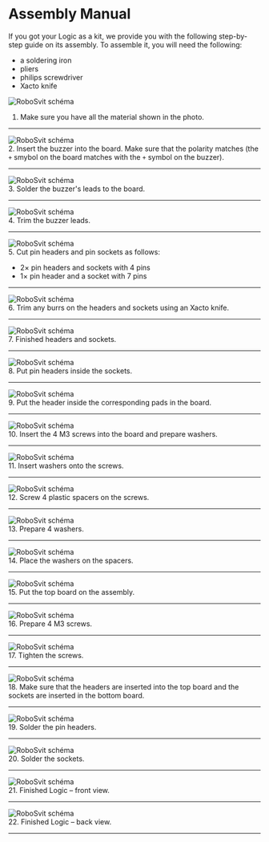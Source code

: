 # Assembly Manual

If you got your Logic as a kit, we provide you with the following step-by-step
guide on its assembly. To assemble it, you will need the following:

- a soldering iron
- pliers
- philips screwdriver
- Xacto knife

![RoboSvit schéma](assets/logic-02.jpg)<br>
1. Make sure you have all the material shown in the photo.
<hr>

![RoboSvit schéma](assets/logic-03.jpg)<br>
2. Insert the buzzer into the board. Make sure that the polarity matches (the
   `+` smybol on the board matches with the `+` symbol on the buzzer).
<hr>

![RoboSvit schéma](assets/logic-04.jpg)<br>
3. Solder the buzzer's leads to the board.
<hr>

![RoboSvit schéma](assets/logic-06.jpg)<br>
4. Trim the buzzer leads.
<hr>

![RoboSvit schéma](assets/logic-07.jpg)<br>
5. Cut pin headers and pin sockets as follows:

- 2× pin headers and sockets with 4 pins
- 1× pin header and a socket with 7 pins
<hr>

![RoboSvit schéma](assets/logic-10.jpg)<br>
6. Trim any burrs on the headers and sockets using an Xacto knife.
<hr>

![RoboSvit schéma](assets/logic-11.jpg)<br>
7. Finished headers and sockets.
<hr>

![RoboSvit schéma](assets/logic-13.jpg)<br>
8. Put pin headers inside the sockets.
<hr>

![RoboSvit schéma](assets/logic-14.jpg)<br>
9. Put the header inside the corresponding pads in the board.
<hr>

![RoboSvit schéma](assets/logic-16.jpg)<br>
10.  Insert the 4 M3 screws into the board and prepare washers.
<hr>

![RoboSvit schéma](assets/logic-17.jpg)<br>
11. Insert washers onto the screws.
<hr>

![RoboSvit schéma](assets/logic-19.jpg)<br>
12. Screw 4 plastic spacers on the screws.
<hr>

![RoboSvit schéma](assets/logic-20.jpg)<br>
13.  Prepare 4 washers.
<hr>

![RoboSvit schéma](assets/logic-22.jpg)<br>
14.  Place the washers on the spacers.
<hr>

![RoboSvit schéma](assets/logic-23.jpg)<br>
15.  Put the top board on the assembly.
<hr>

![RoboSvit schéma](assets/logic-24.jpg)<br>
16. Prepare 4 M3 screws.
<hr>

![RoboSvit schéma](assets/logic-25.jpg)<br>
17. Tighten the screws.
<hr>

![RoboSvit schéma](assets/logic-26.jpg)<br>
18.  Make sure that the headers are inserted into the top board and the sockets
     are inserted in the bottom board.
<hr>

![RoboSvit schéma](assets/logic-27.jpg)<br>
19. Solder the pin headers.
<hr>

![RoboSvit schéma](assets/logic-30.jpg)<br>
20. Solder the sockets.
<hr>

![RoboSvit schéma](assets/logic-31.jpg)<br>
21. Finished Logic – front view.
<hr>

![RoboSvit schéma](assets/logic-32.jpg)<br>
22. Finished Logic – back view.
<hr>
